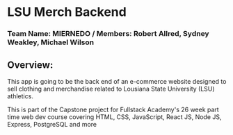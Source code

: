 # LSU Merch Backend

### Team Name: MIERNEDO / Members: Robert Allred, Sydney Weakley, Michael Wilson

## Overview:

This app is going to be the back end of an e-commerce website designed to sell clothing and merchandise related to Lousiana State University (LSU) athletics.

This is part of the Capstone project for Fullstack Academy's 26 week part time web dev course covering HTML, CSS, JavaScript, React JS, Node JS, Express, PostgreSQL and more
